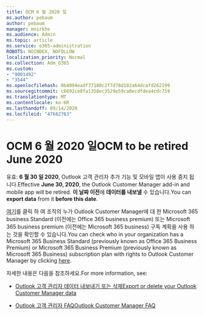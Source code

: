 ```yaml
---
title: OCM 6 월 2020 일
ms.author: pebaum
author: pebaum
manager: mnirkhe
ms.audience: Admin
ms.topic: article
ms.service: o365-administration
ROBOTS: NOINDEX, NOFOLLOW
localization_priority: Normal
ms.collection: Adm_O365
ms.custom:
- "9001492"
- "3544"
ms.openlocfilehash: 0b4094eadf77180c2f7d78d102a64dcafd262199
ms.sourcegitcommit: c6692ce0fa1358ec3529e59ca0ecdfdea4cdc759
ms.translationtype: MT
ms.contentlocale: ko-KR
ms.lasthandoff: 09/14/2020
ms.locfileid: "47662763"
---
```

# <a name="ocm-to-be-retired-june-2020"></a><span data-ttu-id="48169-102">OCM 6 월 2020 일</span><span class="sxs-lookup"><span data-stu-id="48169-102">OCM to be retired June 2020</span></span>


<span data-ttu-id="48169-103">유효: **6 월 30 일 2020**, Outlook 고객 관리자 추가 기능 및 모바일 앱이 사용 중지 됩니다.</span><span class="sxs-lookup"><span data-stu-id="48169-103">Effective **June 30, 2020**, the Outlook Customer Manager add-in and mobile app will be retired.</span></span> <span data-ttu-id="48169-104">**이 날짜 이전**에 **데이터를 내보낼** 수 있습니다.</span><span class="sxs-lookup"><span data-stu-id="48169-104">You can  **export data**  from it  **before this date**.</span></span>  

<span data-ttu-id="48169-105">[여기](https://admin.microsoft.com/AdminPortal/Home?ref=/users)를 클릭 하 여 조직의 누가 Outlook Customer Manager에 대 한 Microsoft 365 business Standard (이전에는 Office 365 business premium) 또는 Microsoft 365 business premium (이전에는 Microsoft 365 business) 구독 계획을 사용 하는 것을 확인할 수 있습니다.</span><span class="sxs-lookup"><span data-stu-id="48169-105">You can check who in your organization has a Microsoft 365 Business Standard (previously known as Office 365 Business Premium) or Microsoft 365 Business Premium (previously known as Microsoft 365 Business) subscription plan with rights to Outlook Customer Manager by clicking [here](https://admin.microsoft.com/AdminPortal/Home?ref=/users).</span></span>

<span data-ttu-id="48169-106">자세한 내용은 다음을 참조하세요.</span><span class="sxs-lookup"><span data-stu-id="48169-106">For more information, see:</span></span>

- [<span data-ttu-id="48169-107">Outlook 고객 관리자 데이터 내보내기 또는 삭제</span><span class="sxs-lookup"><span data-stu-id="48169-107">Export or delete your Outlook Customer Manager data</span></span>](https://support.office.com/article/1a421cb4-e8de-4b44-bfb8-710b92820439)

- [<span data-ttu-id="48169-108">Outlook 고객 관리자 FAQ</span><span class="sxs-lookup"><span data-stu-id="48169-108">Outlook Customer Manager FAQ</span></span>](https://support.office.com/article/88e127ca-43a1-4c9d-8d52-6ad3a80f9c32)
